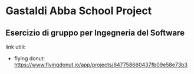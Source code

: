 # Gastaldi Abba School Project

## Esercizio di gruppo per Ingegneria del Software

link utili: 
- flying donut: https://www.flyingdonut.io/app/projects/647758660437fb09e58e73b3 
